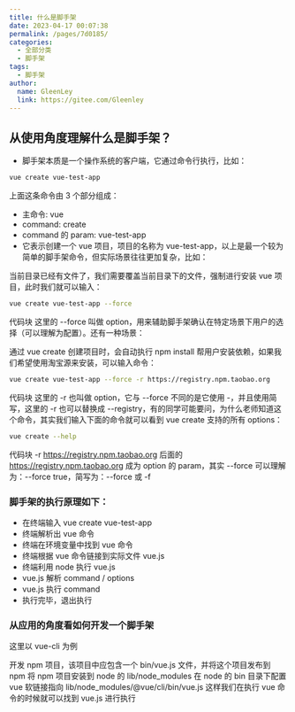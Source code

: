 ```yaml
---
title: 什么是脚手架
date: 2023-04-17 00:07:38
permalink: /pages/7d0185/
categories: 
  - 全部分类
  - 脚手架
tags: 
  - 脚手架
author: 
  name: GleenLey
  link: https://gitee.com/Gleenley
---
```

## 从使用角度理解什么是脚手架？

+ 脚手架本质是一个操作系统的客户端，它通过命令行执行，比如：
```sh
vue create vue-test-app
```
<!-- more -->

上面这条命令由 3 个部分组成：

+ 主命令: vue
+ command: create
+ command 的 param: vue-test-app
+ 它表示创建一个 vue 项目，项目的名称为 vue-test-app，以上是最一个较为简单的脚手架命令，但实际场景往往更加复杂，比如：

当前目录已经有文件了，我们需要覆盖当前目录下的文件，强制进行安装 vue 项目，此时我们就可以输入：
```sh
vue create vue-test-app --force
```
代码块
这里的 --force 叫做 option，用来辅助脚手架确认在特定场景下用户的选择（可以理解为配置）。还有一种场景：

通过 vue create 创建项目时，会自动执行 npm install 帮用户安装依赖，如果我们希望使用淘宝源来安装，可以输入命令：
```sh
vue create vue-test-app --force -r https://registry.npm.taobao.org
```
代码块
这里的 -r 也叫做 option，它与 --force 不同的是它使用 -，并且使用简写，这里的 -r 也可以替换成 --registry，有的同学可能要问，为什么老师知道这个命令，其实我们输入下面的命令就可以看到 vue create 支持的所有 options：
```sh
vue create --help
```
代码块
-r https://registry.npm.taobao.org 后面的 https://registry.npm.taobao.org 成为 option 的 param，其实 --force 可以理解为：--force true，简写为：--force 或 -f



### 脚手架的执行原理如下：

+ 在终端输入 vue create vue-test-app
+ 终端解析出 vue 命令
+ 终端在环境变量中找到 vue 命令
+ 终端根据 vue 命令链接到实际文件 vue.js
+ 终端利用 node 执行 vue.js
+ vue.js 解析 command / options
+ vue.js 执行 command
+ 执行完毕，退出执行

### 从应用的角度看如何开发一个脚手架
这里以 vue-cli 为例

开发 npm 项目，该项目中应包含一个 bin/vue.js 文件，并将这个项目发布到 npm
将 npm 项目安装到 node 的 lib/node_modules
在 node 的 bin 目录下配置 vue 软链接指向 lib/node_modules/@vue/cli/bin/vue.js
这样我们在执行 vue 命令的时候就可以找到 vue.js 进行执行

